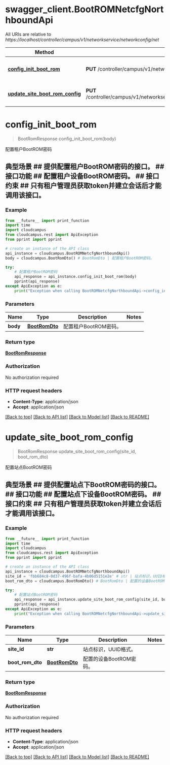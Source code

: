 # swagger_client.BootROMNetcfgNorthboundApi

All URIs are relative to *https://localhost/controller/campus/v1/networkservice/networkconfig/net*

Method | HTTP request | Description
------------- | ------------- | -------------
[**config_init_boot_rom**](BootROMNetcfgNorthboundApi.md#config_init_boot_rom) | **PUT** /controller/campus/v1/networkservice/networkconfig/net/bootrom | 配置租户BootROM密码
[**update_site_boot_rom_config**](BootROMNetcfgNorthboundApi.md#update_site_boot_rom_config) | **PUT** /controller/campus/v1/networkservice/networkconfig/net/bootrom/sites/{siteId}/bootrom | 配置站点BootROM密码


# **config_init_boot_rom**
> BootRomResponse config_init_boot_rom(body)

配置租户BootROM密码

## 典型场景 ##    提供配置租户BootROM密码的接口。 ## 接口功能 ##    配置租户设备BootROM密码。 ## 接口约束 ##    只有租户管理员获取token并建立会话后才能调用该接口。 

### Example 
```python
from __future__ import print_function
import time
import cloudcampus
from cloudcampus.rest import ApiException
from pprint import pprint

# create an instance of the API class
api_instance = cloudcampus.BootROMNetcfgNorthboundApi()
body = cloudcampus.BootRomDto() # BootRomDto | 配置租户BootROM密码。

try: 
    # 配置租户BootROM密码
    api_response = api_instance.config_init_boot_rom(body)
    pprint(api_response)
except ApiException as e:
    print("Exception when calling BootROMNetcfgNorthboundApi->config_init_boot_rom: %s\n" % e)
```

### Parameters

Name | Type | Description  | Notes
------------- | ------------- | ------------- | -------------
 **body** | [**BootRomDto**](BootRomDto.md)| 配置租户BootROM密码。 | 

### Return type

[**BootRomResponse**](BootRomResponse.md)

### Authorization

No authorization required

### HTTP request headers

 - **Content-Type**: application/json
 - **Accept**: application/json

[[Back to top]](#) [[Back to API list]](../README.md#documentation-for-api-endpoints) [[Back to Model list]](../README.md#documentation-for-models) [[Back to README]](../README.md)

# **update_site_boot_rom_config**
> BootRomResponse update_site_boot_rom_config(site_id, boot_rom_dto)

配置站点BootROM密码

## 典型场景 ##    提供配置站点下BootROM密码的接口。 ## 接口功能 ##    配置站点下设备BootROM密码。 ## 接口约束 ##    只有租户管理员获取token并建立会话后才能调用该接口。 

### Example 
```python
from __future__ import print_function
import time
import cloudcampus
from cloudcampus.rest import ApiException
from pprint import pprint

# create an instance of the API class
api_instance = cloudcampus.BootROMNetcfgNorthboundApi()
site_id = 'fbb684c8-0d37-496f-bafa-4b06d5151e2e' # str | 站点标识，UUID格式。
boot_rom_dto = cloudcampus.BootRomDto() # BootRomDto | 配置的设备BootROM密码。

try: 
    # 配置站点BootROM密码
    api_response = api_instance.update_site_boot_rom_config(site_id, boot_rom_dto)
    pprint(api_response)
except ApiException as e:
    print("Exception when calling BootROMNetcfgNorthboundApi->update_site_boot_rom_config: %s\n" % e)
```

### Parameters

Name | Type | Description  | Notes
------------- | ------------- | ------------- | -------------
 **site_id** | **str**| 站点标识，UUID格式。 | 
 **boot_rom_dto** | [**BootRomDto**](BootRomDto.md)| 配置的设备BootROM密码。 | 

### Return type

[**BootRomResponse**](BootRomResponse.md)

### Authorization

No authorization required

### HTTP request headers

 - **Content-Type**: application/json
 - **Accept**: application/json

[[Back to top]](#) [[Back to API list]](../README.md#documentation-for-api-endpoints) [[Back to Model list]](../README.md#documentation-for-models) [[Back to README]](../README.md)

